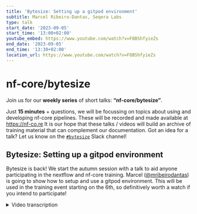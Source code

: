 ```yaml
---
title: 'Bytesize: Setting up a gitpod environment'
subtitle: Marcel Ribeiro-Dantas, Seqera Labs
type: talk
start_date: '2023-09-05'
start_time: '13:00+02:00'
youtube_embed: https://www.youtube.com/watch?v=F8BShfyieZs
end_date: '2023-09-05'
end_time: '13:30+02:00'
location_url: https://www.youtube.com/watch?v=F8BShfyieZs
---
```


# nf-core/bytesize

Join us for our **weekly series** of short talks: **“nf-core/bytesize”**.

Just **15 minutes** + questions, we will be focussing on topics about using and developing nf-core pipelines.
These will be recorded and made available at <https://nf-co.re>
It is our hope that these talks / videos will build an archive of training material that can complement our documentation. Got an idea for a talk? Let us know on the [`#bytesize`](https://nfcore.slack.com/channels/bytesize) Slack channel!

## Bytesize: Setting up a gitpod environment

Bytesize is back! We start the autumn session with a talk to aid anyone participating in the nextflow and nf-core training. Marcel ([@mribeirodantas](https://github.com/mribeirodantas)) is going to show how to setup and use a gitpod environment. This will be used in the training event starting on the 6th, so definitively worth a watch if you intend to participate!

<details markdown="1"><summary>Video transcription</summary>
:::note
The content has been edited to make it reader-friendly
:::

[0:01](https://www.youtube.com/watch?v=F8BShfyieZs&t=1)
(host) Hello, everyone, and welcome to the first bytesize in fall. I'm happy to have with me today, Marcel. He's from Seqera Labs and is telling us today how to set up a Gitpod environment, which might be specifically of interest for people who will join the training tomorrow. Off to you. 

[0:23](https://www.youtube.com/watch?v=F8BShfyieZs&t=23)
Hello, everyone. It's great to be here again. Gitpod is a very nice product or service, and we've been using it to help people have some hands-on, as-fast-as-possible access to the training material that we have in Nextflow. Some people have some difficulties. They try to look for up-to-date material on how to use Gitpod or how to use Gitpod to access your trainings, the Nextflow community trainings. We decided to provide this bytesize talk so that people can have an up-to-date video tutorial on how to do it and also to get into more details about how Gitpod works, which is something that we don't do during this training because that's not really the focus. 

[1:11](https://www.youtube.com/watch?v=F8BShfyieZs&t=71)
I'm going to share my screen and show a bit Gitpod. That's the official website, Gitpod.io. The best way is not the training material, but here to find more details about the pricing and everything else, because it has changed reasonably often in recent months and years. Even though in the training we try to have the most up to date information about how it works, ideally you should come here and check how it works. Because sometimes, even the management of the hours used, they are different. The first thing to do is to sign up. I already have an account. What I did was to compy screens of the process. When you go and click on sign up or sign in, you're going to see the screen, which means you don't really create an account for Gitpod, but you use another account that you already have. In the past, you could only log in with GitHub, but now you can also log in with Bitbucket and GitLab. Once you choose one of these options, you're going to see a window similar to this one. This one is for GitHub, asking you to authorize Gitpod to access your account and so on. Once you click to authorize that, you will get this window asking, okay, so you authorized that, so it synced your GitHub account or Bitbucket account or anything like this with Gitpod. You're going to choose a name, and this is the thing that's relatively recent. You can connect your LinkedIn account with your Gitpod account, and then you get 50 hours of usage per month. If you don't do that, you only get 10 hours per month. It's a bit annoying, but this is more than enough. The 10 hours is more than enough to follow the training, the foundational training. If you want to still use Gitpod often afterwards, then it may not be enough, and you may have to pay, or to connect your LinkedIn account to get the 50 hours per month. But it's not only that. When you're opening, when you're configuring the version of the VS Code, because in the end, Gitpod is going to provide you a VS Code web version in your browser. Here you can pick what's the default version that you want, the theme, and then it's going to ask also some information about you, where you work at and what you're using Gitpod for and so on. In the end, you get the screen which has all these workspaces. 

[3:44](https://www.youtube.com/watch?v=F8BShfyieZs&t=224)
What are workspaces? What Gitpod provides to you in the end is not only this web URL or VS Code, but also a virtual machine. You point to Git repository URLs, like GitHub repositories, that have some Gitpod virtual machine prepared for that. Then when you access that, you have one workspace. It may have multiple workspaces for the same repository, so they're all going to appear here. The thing is, when you decide to open one of them, and I'm going to show here one example, so we can go to GitHub, Nextflow, training. When you go to the repository, and we know that the training material, we have a Gitpod for that, you just get the URL, and you add `gitpod.io/#`, and the address of the GitHub repository. Then you're going to have this new workspace window. The detail here that I want to emphasize for you is that here you have some options of what machines you want to use to run this container image that we built for the training material. You have the standard one and the large one. All of those 10 hours or 50 hours that we saw a few minutes ago, you're actually using the standard machine. If you choose the large machine, which has more memory, more storage, and more CPU cores, it's going to be less than 10 hours and less than 50 hours if you connect to your LinkedIn account. It's much better to use this large machine, but be aware that the time is going to be shorter than 10 or 50 hours. I usually use the standard one, and it's pretty fine. You're going to click continue, and then you're going to see this screen loading and building the workspace for you. Preparing, starting. The first time you do that, it's going to take a bit longer. It's pulling the container image, it's going to install some software, it's going to do a few things, and in the end, it's going to provide to you this window. It takes a while for everything to finish because there's more that we want to show to you. Okay, so that's ready now. 

[6:21](https://www.youtube.com/watch?v=F8BShfyieZs&t=381)
You can close the debug console here, click on here, and you have access to your terminal, which shows everything you see on the left. We are in the NF-training folder. This is the folder for the hands-on training, which is another training in this platform. We have it here, hands-on training. You're going just compress it here. This is the folder for the foundational training. This one here, the basic Nextflow training workshop. We can see here with the ls output, you're indeed inside this folder here. Once we are inside, then there's all these features that if you already use VS Code, it's all the same. We have the file explorer here. You can click on any of these files to open them. You can close them with this X at the top. If you want to download some file, you can click with the right button or depending how your configure it in your machine, and you have the option here to download the file. It's going to download the file to your computer. You can rename files, you can delete files, you can copy path, you can do lots of things, but all these features are pretty similar to what you have in VS Code, just like these other ones here. 

[7:27](https://www.youtube.com/watch?v=F8BShfyieZs&t=447)
We have this computer image that's already pulled, which will be used during the training material for the rnaseq pipeline. We can open a browser here. Some are already installed. You can decide to install others. We have some search control. Anyway, it's VS Code, right? You can create folders, files. There are many things. You could spend a whole day here showing you how this VS Code works. Everything you can do by this last panel here with the right button and so on, but you can also use the terminal. If I want to create a new file named `example.nf`, I can type `code example.nf`, and it will open a new window here for you to type something. You can just save that, and it will appear here, `example.nf`, just like you would do in your machine, typing code for VS Code. Once you do that, you have access to all this amazing environment. It's not your machine. Maybe I don't have Nextflow installed in my laptop, but here I have Nextflow, right? Maybe I don't have Docker installed in my machine, but here I have Docker, right? So, everything is already installed here so that when you're following the training material, which is here, right, when you're following this training material, even if you don't know how to install or maybe you cannot install software in your machine for some reason, or you don't want to mess up the configuration of your computer, you don't have to do anything in your computer. You just go to the Gitpod workspace, this virtual machine, and do everything there because everything is already installed. For example, in the Simple RNAseq workflow that we're going to build at some point in the training, you can just run `nextflow run script1.nf`. You don't have that in your machine, yet, but it's here, right? So, I can just do `nextflow run script1.nf`. It's going to work. It's going to do whatever it says here, showing something, like printing the reads back, right? So, Gitpod allows us to very quickly start practicing Nextflow and to very quickly be able to follow the training material that we have with the recordings and everything that you will soon see. 

[10:03](https://www.youtube.com/watch?v=F8BShfyieZs&t=603)
Another interesting thing is to set up your Gitpod instance for your personal GitHub repository. The focus of today is really to show how to use Gitpod for the training material GitHub repository, but it's also interesting to show you what's going on in the background. The first thing is that we have a container image that we created. Here's the training GitHub repository. We can go to Github and we have this Gitpod Dockerfile. This is just the Dockerfile we use with the GitHub action to build this container image. It installs lots of software that are required for the training material, including Conda and Mamba and Nextflow and nf-core tools and a few things, right? That's some configuration. This is the GitHub, the container image. You could do it locally in your machine and push to a container registry, but we have a GitHub action doing that. The interesting thing, though, is that .gitpod.yml file is at the root of your GitHub repository. Here is where you have all the magic happening. You have some workspace location, some information about what you want your VS code to look like and to have and so on. The checkout location in the virtual machine, right? Within a container, of course, you have some interesting things here. Enable for the master default branch, enable for all branches in this repository. Maybe you want to open this GitHub repository with Gitpod, but you want a specific branch, right? No, you don't want master or main. We have lots of things here. Then you have the container image where you will be inside when you open the Gitpod workspace. Here we have the container image that I just showed the Dockerfile to you, right? And a few things, a few tasks, and here's some VS code extension that we want by default, right? So, this .gitpod.yml is where most of the magic happens. 

[12:05](https://www.youtube.com/watch?v=F8BShfyieZs&t=725)
But then we also have the other file that we mentioned at the top of the previous file, which is gitpod-ws.code-workspace. Here, for example, I show what folders I want to be automatically opened in the Power Explorer on the left, as we saw a few minutes ago. Then a few settings also. All that you can find in the Gitpod website. You have the resources and docs and so on. Everything you can find here if you want to have a Gitpod instance for your GitHub repository, right? When you do the Gitpod.io/# in the GitHub URL, Gitpod will look for these files, mostly for the .gitpod.yml that we saw here. The other one that it prefers is gitpod-ws. I don't know if there's much more in that talk about it. It's simple, but I agree that without a video tutorial like we did here, it can be challenging to start using  gitpod all of a sudden when you want to do the next full training. But we believe that with this bytesize talk, we can have some step-by-step video training like I showed with the print screens of every screen you have when you sign up. But indeed, we have this connect with LinkedIn detail now. It wasn't like that in the past. Some people were trying to follow our courses or training materials and they were like, oh, there's something different here. Why do I have my LinkedIn account and so on? So, I believe that right now if you start to connect with LinkedIn, maybe if you ask for a phone number to confirm. I'm not sure. Someone told me that, but I already have an account, so I can't really be sure. Yeah, I think that's it. 

[14:02](https://www.youtube.com/watch?v=F8BShfyieZs&t=842)
If you have any questions, I can answer or maybe focus on something specific that at first seemed not so important to me. But maybe for you, you want to know something else about this gitpod or the training material and so on. Back to you Fran to manage these questions. 

[14:22](https://www.youtube.com/watch?v=F8BShfyieZs&t=862)
(host) Thank you very much. Are there any questions from the audience? Maybe I can start with one question from my side first. 

(question) There seems to be quite a few files that you have to create in order to get this to work. Is there any easy way where there's like a builder or a wizard that guides you through creating one? Do you know about that? 

(answer) Yeah. These files are really if you want to create a Gitpod workspace for your personal project, right? For the training material, everything is done already. They have a command line called GP and they have a command. I think it's `gp build` or something that you run it and it builds the .gitpod.yml for you. In the Gitpod, you go to resources and docs and there are multiple files explaining how to do that. How to build this file, how to test the other ones, how to install extensions, it's all there. It's very useful if you want to maybe have a workspace to play with your Nextflow pipeline, for example, that you are developing. But I want to emphasize that for the workspaces that are already there, like the training material, you don't have to do anything. The only thing you have to do is to sign up for an account and go to the URL gitpod.io/# and the GitHub repository URL of the training material. That's all you have to do. Then the signing up, of course, and waiting for it to load with the page and the builder and so on. 

[15:55](https://www.youtube.com/watch?v=F8BShfyieZs&t=955)
(question) We have a question in the chat. Cohen is asking, what is the main advantage over VSCodeplus.dev container? 

(answer) That's a hard question, actually, because until a while ago, the obvious difference is that the GitHub code space, they were more expensive, right? So, I'm sorry, I'm confusing VS Code with the code spaces with GitHub. That's a good question. I'm not sure if I remember correctly, I used dev containers, but I think I also use it with code spaces. The thing is, until a while ago, Gitpod was better than the other solutions because it was cheaper. Everyone was more limited, less powerful machines and more expensive than Gitpod. But then recently, things started to change. With GitHub code spaces, for example, they made it, I think, as cheap or maybe cheaper because I think they also provide maybe 55 or 60 hours. I remember when they released the latest change, it was something like, we give you for free the same amount of Gitpod or maybe even a bit more. This was like a killing blow almost, I don't know. Gitpod is still there, of course, and we love it and we use it. But it was a very, I don't know how to say, it was a very strategic move from GitHub. Because now, maybe, a lot of people will use GitHub code spaces, people that before used Gitpod. We even have some GitHub code spaces for, I think, an nf-core documentation if I'm not mistaken. But we're staying with Gitpod because we already have everything working, it's easy and the amount of hours they provide to us is enough for the training material. I can't say it's the best, but it's been working pretty good for us. 

(host) Okay, to come back to the question, there may not be an advantage, but it's working pretty well for our purposes. 

(speaker) yes

(host) Phil is also giving some comments. By the way, anyone could also unmute themselves so you don't have to write that long. He says that all nf-core pipelines ship with configs and containers, and it's part of the template, so no need to create them for those repos. But repos without configs will just work, it's only if you want to have fancy stuff with the configs. He also says that dev containers is code spaces, but can also run locally, and he's not quite sure. Cohen could confirm that. But one thing is Gitpod is Linux, so if you're on a Mac, it can help, and Gitpod is totally disposable. 

(speaker) This is something that I do a lot, actually. For example, I have a Macbook, right, so I'm on an Apple Silicon architecture here. Sometimes when I want to run some pipelines, some things, they go high-wire because the container, the tools used are containers for Linux, and I have MacOS, which means that my Docker is actually running a virtual machine with Linux, and inside running my container. My operating system is emulating all these instructions to the Apple Silicon architecture, so it's a lot of emulation. Using Docker on Mac, if you use MacOS, you know, using Docker on MacOS is not really straightforward, in the sense that things don't work as expected for no apparent reason, sometimes it gets stuck, sometimes it gets longer, sometimes you have weird error. Whenever I'm developing pipelines with Linux containers and so on, or I want to test something, I go to Gitpod, because I get very weird mistakes on MacOS. Just like you said, it's a great place if you want to have a Linux box, a Linux machine to play with, and to run a pipeline to compute something, go to Gitpod. It's very, very nice, and it's disposable, right? When you're done, you just close the workspace, and that's it. 

[20:10](https://www.youtube.com/watch?v=F8BShfyieZs&t=1210)
(speaker) One thing that Simon Pierce also replied in the chat, and I think it's very important to emphasize, is that Gitpod is entirely web-based. The same way you don't have to have Nextflow installed, or Docker, you don't have to have the VS-code installed either. You can have just bought this machine, nothing is installed, just the web browser, this is enough. You just open Gitpod and everything will be there for you. 

(host) We just got also the confirmation that dev container is locally, or that it's at least possible. 

[20:41](https://www.youtube.com/watch?v=F8BShfyieZs&t=1241)
(host) Okay, great. Do we have any other questions from the audience? It seems everything is clear, then I would like to thank you, Marcel, for this nice talk. As usual, I also would like to thank the Chan Zuckerberg Initiative for funding our talks, and for the audience to listen, and for this nice discussion. Thank you very much. 

(speaker) Bye everyone, have a nice day.

</details>

